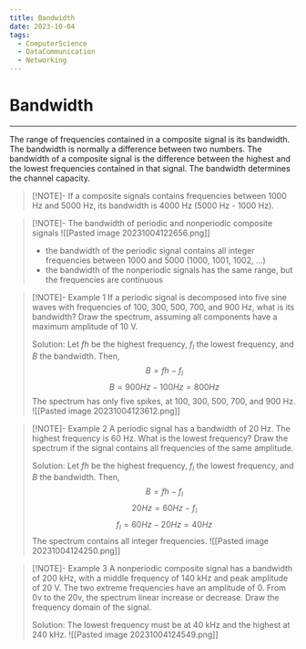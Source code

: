 ```yaml
---
title: Bandwidth
date: 2023-10-04
tags:
  - ComputerScience
  - DataCommunication
  - Networking
---
```


# Bandwidth

---

The range of frequencies contained in a composite signal is its bandwidth. The bandwidth is normally a difference between two numbers. The bandwidth of a composite signal is the difference between the highest and the lowest frequencies contained in that signal. The bandwidth determines the channel capacity.

> [!NOTE]-
> If a composite signals contains frequencies between 1000 Hz and 5000 Hz, its bandwidth is 4000 Hz (5000 Hz - 1000 Hz).

> [!NOTE]- The bandwidth of periodic and nonperiodic composite signals
> ![[Pasted image 20231004122656.png]]
>
> - the bandwidth of the periodic signal contains all integer frequencies between 1000 and 5000 (1000, 1001, 1002, …)
> - the bandwidth of the nonperiodic signals has the same range, but the frequencies are continuous

> [!NOTE]- Example 1
> If a periodic signal is decomposed into five sine waves with frequencies of 100, 300, 500, 700, and 900 Hz, what is its bandwidth? Draw the spectrum, assuming all components have a maximum amplitude of 10 V.
>
> Solution:
> Let $fh$ be the highest frequency, $f_l$ the lowest frequency, and $B$ the bandwidth. Then,
> $$B=fh-f_l$$ $$B=900 Hz-100 Hz=800 Hz$$
> The spectrum has only five spikes, at 100, 300, 500, 700, and 900 Hz.
> ![[Pasted image 20231004123612.png]]

> [!NOTE]- Example 2
> A periodic signal has a bandwidth of 20 Hz. The highest frequency is 60 Hz. What is the lowest frequency? Draw the spectrum if the signal contains all frequencies of the same amplitude.
>
> Solution:
> Let $fh$ be the highest frequency, $f_l$ the lowest frequency, and $B$ the bandwidth. Then,
> $$B=fh-f_l$$ $$20 Hz=60 Hz-f_l$$ $$f_l=60 Hz-20 Hz=40 Hz$$
> The spectrum contains all integer frequencies.
> ![[Pasted image 20231004124250.png]]

> [!NOTE]- Example 3
> A nonperiodic composite signal has a bandwidth of 200 kHz, with a middle frequency of 140 kHz and peak amplitude of 20 V. The two extreme frequencies have an amplitude of 0. From 0v to the 20v, the spectrum linear increase or decrease. Draw the frequency domain of the signal.
>
> Solution:
> The lowest frequency must be at 40 kHz and the highest at 240 kHz.
> ![[Pasted image 20231004124549.png]]


